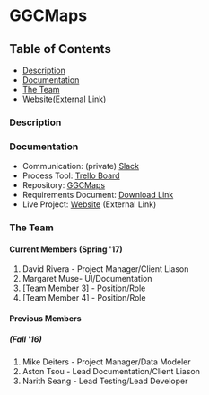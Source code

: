 # GGCMaps

## Table of Contents
* [Description](https://github.com/soft-eng-practicum/ggcmaps#description)
* [Documentation](https://github.com/soft-eng-practicum/ggcmaps#documentation)
* [The Team](https://github.com/soft-eng-practicum/ggcmaps#the-team)
* [Website](https://ggcmaps.github.io)(External Link)

### Description

### Documentation
* Communication: (private) [Slack](https://ggc-dev.slack.com/messages/ggcmaps/details/)
* Process Tool: [Trello Board](https://trello.com/b/0CNpNkKa/ggc-map-project)
* Repository: [GGCMaps](https://github.com/soft-eng-practicum/ggcmaps)
* Requirements Document: [Download Link](https://github.com/soft-eng-practicum/ggcmaps/blob/master/Planning/2017%20-%2001%20-%20Spring/Requirements%20Documentation.docx?raw=true)
* Live Project: [Website](https://ggcmaps.github.io) (External Link)


<!-- ## Github Organization

App
* Our running application files are in here including javascript, but not html files

Bugfix
* Bug fixing folder, we started using, but ended with using GitHub issues tab

Docs
* Building htmls, compiled css, minified javascript, images index.html

Maps
* Original SVGs in Adobe Illustrator format

Planning
* Mock-up, proposed help document, license agreement, notes, requirements in the readme

Presentations
* Group Presentations -->

### The Team
#### Current Members (Spring '17)
1. David Rivera - Project Manager/Client Liason
2. Margaret Muse- UI/Documentation
3. [Team Member 3] - Position/Role
4. [Team Member 4] - Position/Role

#### Previous Members
##### (Fall '16)
1. Mike Deiters - Project Manager/Data Modeler
2. Aston Tsou - Lead Documentation/Client Liason
3. Narith Seang - Lead Testing/Lead Developer
